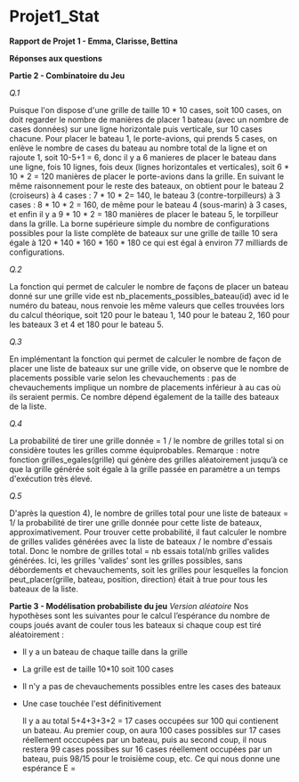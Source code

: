# Projet1_Stat

**Rapport de Projet 1 - Emma, Clarisse, Bettina**

**Réponses aux questions**

**Partie 2 - Combinatoire du Jeu**

*Q.1*

Puisque l'on dispose d'une grille de taille 10 * 10 cases, soit 100 cases, on doit regarder le nombre de manières de placer 1 bateau (avec un nombre de cases données) sur une ligne horizontale
puis verticale, sur 10 cases chacune.
Pour placer le bateau 1, le porte-avions, qui prends 5 cases, on enlève le nombre de cases du bateau au nombre total de la ligne et on rajoute 1, soit 10-5+1 = 6, donc il y a 6 manieres de placer le
bateau dans une ligne, fois 10 lignes, fois deux (lignes horizontales et verticales), soit 6 * 10 * 2 = 120 manières de placer le porte-avions dans la grille.
En suivant le même raisonnement pour le reste des bateaux, on obtient pour le bateau 2 (croiseurs) à 4 cases : 7 * 10 * 2= 140,  le bateau 3 (contre-torpilleurs) à 3 cases : 8 * 10 * 2 = 160, de même pour 
 le bateau 4 (sous-marin) à 3 cases, et enfin il y a 9 * 10 * 2 = 180 manières de placer le bateau 5, le torpilleur dans la grille.
 La borne supérieure simple du nombre de configurations possibles pour la liste complète de bateaux sur une grille de taille 10 sera égale à 120 * 140 * 160 * 160 * 180 ce qui est égal à environ 77 milliards de configurations.

*Q.2*

La fonction qui permet de calculer le nombre de façons de placer un bateau donné sur une grille vide est nb_placements_possibles_bateau(id) avec id le numéro du bateau, nous renvoie les même valeurs que celles trouvées lors du calcul théorique, soit 120 pour le bateau 1, 140 pour le bateau 2, 160 pour les bateaux 3 et 4 et 180 pour le bateau 5.

*Q.3*

En implémentant la fonction qui permet de calculer le nombre de façon de placer une liste de bateaux sur une grille vide, on observe que le nombre de placements possible varie selon les chevauchements : pas de chevauchements implique un nombre de placements inférieur à au cas où ils seraient permis. Ce nombre dépend également de la taille des bateaux de la liste. 

*Q.4*

La probabilité de tirer une grille donnée = 1 / le nombre de grilles total si on considère toutes les grilles comme équiprobables. 
Remarque : notre fonction  grilles_egales(grille)   qui génère des grilles aléatoirement jusqu’à ce que la grille générée soit égale à la grille passée en paramètre a un temps d'exécution très élevé.

*Q.5*

D'après la question 4), le nombre de grilles total pour une liste de bateaux = 1/ la probabilité de tirer une grille donnée pour cette liste de bateaux, approximativement.
Pour trouver cette probabilité, il faut calculer le nombre de grilles valides générées avec la liste de bateaux / le nombre d'essais total.
Donc le nombre de grilles total = nb essais total/nb grilles valides générées.
Ici, les grilles 'valides' sont les grilles possibles, sans débordements et chevauchements, soit les grilles pour lesquelles la foncion peut_placer(grille, bateau, position, direction) était à true pour tous les bateaux de la liste. 


**Partie 3 - Modélisation probabiliste du jeu**
*Version aléatoire*
Nos hypothèses sont les suivantes pour le calcul l’espérance du nombre de coups joués avant de couler tous les bateaux si chaque coup est tiré aléatoirement :
- Il y a un bateau de chaque taille dans la grille
- La grille est de taille 10*10 soit 100 cases
- Il n'y a pas de chevauchements possibles entre les cases des bateaux
- Une case touchée l'est définitivement
  
  Il y a au total 5+4+3+3+2 = 17 cases occupées sur 100 qui contienent un bateau.
  Au premier coup, on aura 100 cases possibles sur 17 cases réellement occcupées par un bateau, puis au second coup, il nous restera 99 cases possibes sur 16 cases réellement occupées par un bateau, puis 98/15 pour le troisième coup, etc.
  Ce qui nous donne une espérance E =






